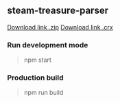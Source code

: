 ## steam-treasure-parser

[Download link .zip](https://yadi.sk/d/Qo9NnjSw_55IOg)
[Download link .crx](https://yadi.sk/d/7HmAkY8r7KnURA)

### Run development mode

> npm start

### Production build

> npm run build
